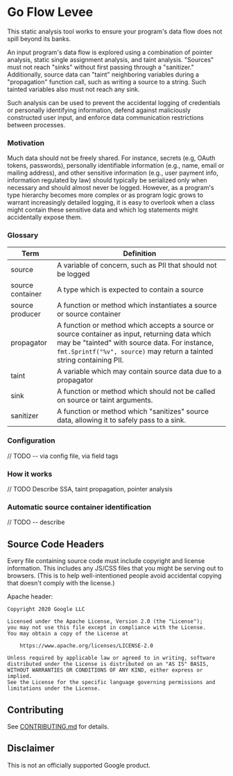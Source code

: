 # Go Flow Levee

This static analysis tool works to ensure your program's data flow does not spill beyond its banks.

An input program's data flow is explored using a combination of pointer analysis,
 static single assignment analysis, and taint analysis.
"Sources" must not reach "sinks" without first passing through a "sanitizer."
Additionally, source data can "taint" neighboring variables during a "propagation" function call,
 such as writing a source to a string.
Such tainted variables also must not reach any sink.

Such analysis can be used to prevent the accidental logging of credentials or personally identifying information,
 defend against maliciously constructed user input, and enforce data communication restrictions between processes.

### Motivation

Much data should not be freely shared.
For instance, secrets (e.g, OAuth tokens, passwords),
  personally identifiable information (e.g., name, email or mailing address),
  and other sensitive information (e.g., user payment info, information regulated by law)
  should typically be serialized only when necessary and should almost never be logged.
However, as a program's type hierarchy becomes more complex or
  as program logic grows to warrant increasingly detailed logging,
  it is easy to overlook when a class might contain these sensitive data and
  which log statements might accidentally expose them.

### Glossary
| Term             | Definition |
|------------------|------------|
| source           | A variable of concern, such as PII that should not be logged
| source container | A type which is expected to contain a source
| source producer  | A function or method which instantiates a source or source container
| propagator       | A function or method which accepts a source or source container as input, returning data which may be "tainted" with source data.  For instance, `fmt.Sprintf("%v", source)` may return a tainted string containing PII.
| taint            | A variable which may contain source data due to a propagator
| sink             | A function or method which should not be called on source or taint arguments.
| sanitizer        | A function or method which "sanitizes" source data, allowing it to safely pass to a sink.

### Configuration

// TODO -- via config file, via field tags

### How it works

// TODO Describe SSA, taint propagation, pointer analysis

### Automatic source container identification

// TODO -- describe

## Source Code Headers

Every file containing source code must include copyright and license
information. This includes any JS/CSS files that you might be serving out to
browsers. (This is to help well-intentioned people avoid accidental copying that
doesn't comply with the license.)

Apache header:

    Copyright 2020 Google LLC

    Licensed under the Apache License, Version 2.0 (the "License");
    you may not use this file except in compliance with the License.
    You may obtain a copy of the License at

        https://www.apache.org/licenses/LICENSE-2.0

    Unless required by applicable law or agreed to in writing, software
    distributed under the License is distributed on an "AS IS" BASIS,
    WITHOUT WARRANTIES OR CONDITIONS OF ANY KIND, either express or implied.
    See the License for the specific language governing permissions and
    limitations under the License.

## Contributing

See [CONTRIBUTING.md](CONTRIBUTING.md) for details.

## Disclaimer

This is not an officially supported Google product.
